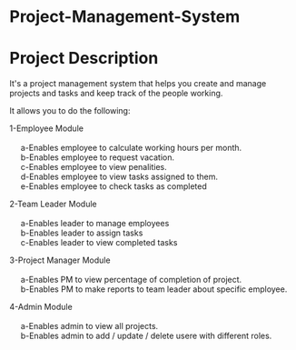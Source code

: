 # Project-Management-System

# Project Description
It's a project management system that helps you create and manage projects and tasks and keep track of the people working.

It allows you to do the following:

1-Employee Module <br><br>
&nbsp;&nbsp;&nbsp;&nbsp; a-Enables employee to calculate working hours per month.<br>
&nbsp;&nbsp;&nbsp;&nbsp; b-Enables employee to request vacation.<br>
&nbsp;&nbsp;&nbsp;&nbsp; c-Enables employee to view penalities.<br>
&nbsp;&nbsp;&nbsp;&nbsp; d-Enables employee to view tasks assigned to them.<br>
&nbsp;&nbsp;&nbsp;&nbsp; e-Enables employee to check tasks as completed<br>
  
2-Team Leader Module<br><br>
&nbsp;&nbsp;&nbsp;&nbsp; a-Enables leader to manage employees<br>
&nbsp;&nbsp;&nbsp;&nbsp; b-Enables leader to assign tasks<br>
&nbsp;&nbsp;&nbsp;&nbsp; c-Enables leader to view completed tasks<br>
  
3-Project Manager Module<br><br>
&nbsp;&nbsp;&nbsp;&nbsp; a-Enables PM to view percentage of completion of project.<br>
&nbsp;&nbsp;&nbsp;&nbsp; b-Enables PM to make reports to team leader about specific employee.<br>
  
4-Admin Module<br><br>
&nbsp;&nbsp;&nbsp;&nbsp; a-Enables admin to view all projects.<br>
&nbsp;&nbsp;&nbsp;&nbsp; b-Enables admin to add / update / delete usere with different roles.<br>
